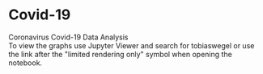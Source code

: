 # Covid-19
Coronavirus Covid-19 Data Analysis  
To view the graphs use Jupyter Viewer and search for tobiaswegel or use the link after the "limited rendering only" symbol when opening the notebook.
